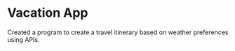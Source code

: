 # Vacation App

Created a program to create a travel itinerary based on weather preferences using APIs.
